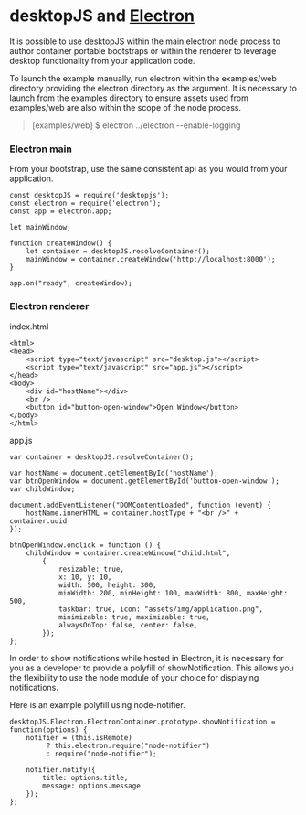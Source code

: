 desktopJS and [Electron](https://electron.atom.io/ "Electron")
===============================================================

It is possible to use desktopJS within the main electron node process to author
container portable bootstraps or within the renderer to leverage desktop functionality
from your application code.

To launch the example manually, run electron within the examples/web directory providing
the electron directory as the argument. It is necessary to launch from the examples
directory to ensure assets used from examples/web are also within the scope of the
node process.

<blockquote>
   [examples/web] $ electron ../electron --enable-logging
</blockquote>

### Electron main

From your bootstrap, use the same consistent api as you would from your application.

```
const desktopJS = require('desktopjs');
const electron = require('electron');
const app = electron.app;

let mainWindow;

function createWindow() {
    let container = desktopJS.resolveContainer();
    mainWindow = container.createWindow('http://localhost:8000');
}

app.on("ready", createWindow);
```

### Electron renderer

index.html

```
<html>
<head>
    <script type="text/javascript" src="desktop.js"></script>
    <script type="text/javascript" src="app.js"></script>
</head>
<body>
    <div id="hostName"></div>
    <br />
    <button id="button-open-window">Open Window</button>
</body>
</html>
```

app.js

```
var container = desktopJS.resolveContainer();

var hostName = document.getElementById('hostName');
var btnOpenWindow = document.getElementById('button-open-window');
var childWindow;

document.addEventListener("DOMContentLoaded", function (event) {
	hostName.innerHTML = container.hostType + "<br />" + container.uuid
});

btnOpenWindow.onclick = function () {
	childWindow = container.createWindow("child.html",
		{
			resizable: true,
			x: 10, y: 10,
			width: 500, height: 300,
			minWidth: 200, minHeight: 100, maxWidth: 800, maxHeight: 500,
			taskbar: true, icon: "assets/img/application.png",
			minimizable: true, maximizable: true,
			alwaysOnTop: false, center: false,
		});
};
```

In order to show notifications while hosted in Electron, it is necessary for you as a
developer to provide a polyfill of showNotification.  This allows you the flexibility
to use the node module of your choice for displaying notifications. 

Here is an example polyfill using node-notifier.

```
desktopJS.Electron.ElectronContainer.prototype.showNotification = function(options) {
	notifier = (this.isRemote)
         ? this.electron.require("node-notifier")
         : require("node-notifier");

	notifier.notify({
		title: options.title,
		message: options.message
	});
};
```
